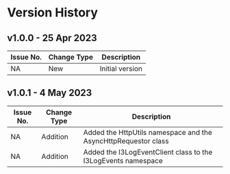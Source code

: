 # Version History

## v1.0.0 - 25 Apr 2023
| Issue No. | Change Type | Description |
|--------|--------|-------|
| NA       |  New      | Initial version |

## v1.0.1 - 4 May 2023
| Issue No. | Change Type | Description |
|--------|--------|-------|
| NA       |  Addition      | Added the HttpUtils namespace and the AsyncHttpRequestor class |
| NA | Addition | Added the I3LogEventClient class to the I3LogEvents namespace |
